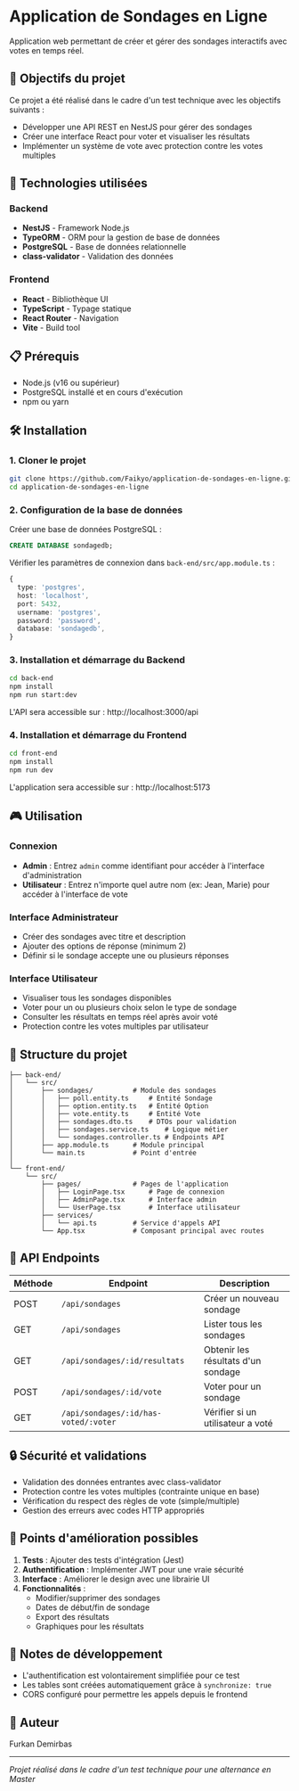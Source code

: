 # Application de Sondages en Ligne

Application web permettant de créer et gérer des sondages interactifs avec votes en temps réel.

## 🎯 Objectifs du projet

Ce projet a été réalisé dans le cadre d'un test technique avec les objectifs suivants :
- Développer une API REST en NestJS pour gérer des sondages
- Créer une interface React pour voter et visualiser les résultats
- Implémenter un système de vote avec protection contre les votes multiples

## 🚀 Technologies utilisées

### Backend
- **NestJS** - Framework Node.js
- **TypeORM** - ORM pour la gestion de base de données
- **PostgreSQL** - Base de données relationnelle
- **class-validator** - Validation des données

### Frontend
- **React** - Bibliothèque UI
- **TypeScript** - Typage statique
- **React Router** - Navigation
- **Vite** - Build tool

## 📋 Prérequis

- Node.js (v16 ou supérieur)
- PostgreSQL installé et en cours d'exécution
- npm ou yarn

## 🛠️ Installation

### 1. Cloner le projet
```bash
git clone https://github.com/Faikyo/application-de-sondages-en-ligne.git
cd application-de-sondages-en-ligne
```

### 2. Configuration de la base de données

Créer une base de données PostgreSQL :
```sql
CREATE DATABASE sondagedb;
```

Vérifier les paramètres de connexion dans `back-end/src/app.module.ts` :
```typescript
{
  type: 'postgres',
  host: 'localhost',
  port: 5432,
  username: 'postgres',
  password: 'password',
  database: 'sondagedb',
}
```

### 3. Installation et démarrage du Backend

```bash
cd back-end
npm install
npm run start:dev
```

L'API sera accessible sur : http://localhost:3000/api

### 4. Installation et démarrage du Frontend

```bash
cd front-end
npm install
npm run dev
```

L'application sera accessible sur : http://localhost:5173

## 🎮 Utilisation

### Connexion
- **Admin** : Entrez `admin` comme identifiant pour accéder à l'interface d'administration
- **Utilisateur** : Entrez n'importe quel autre nom (ex: Jean, Marie) pour accéder à l'interface de vote

### Interface Administrateur
- Créer des sondages avec titre et description
- Ajouter des options de réponse (minimum 2)
- Définir si le sondage accepte une ou plusieurs réponses

### Interface Utilisateur
- Visualiser tous les sondages disponibles
- Voter pour un ou plusieurs choix selon le type de sondage
- Consulter les résultats en temps réel après avoir voté
- Protection contre les votes multiples par utilisateur

## 📁 Structure du projet

```
├── back-end/
│   └── src/
│       ├── sondages/          # Module des sondages
│       │   ├── poll.entity.ts     # Entité Sondage
│       │   ├── option.entity.ts   # Entité Option
│       │   ├── vote.entity.ts     # Entité Vote
│       │   ├── sondages.dto.ts    # DTOs pour validation
│       │   ├── sondages.service.ts    # Logique métier
│       │   └── sondages.controller.ts # Endpoints API
│       ├── app.module.ts      # Module principal
│       └── main.ts            # Point d'entrée
│
└── front-end/
    └── src/
        ├── pages/             # Pages de l'application
        │   ├── LoginPage.tsx      # Page de connexion
        │   ├── AdminPage.tsx      # Interface admin
        │   └── UserPage.tsx       # Interface utilisateur
        ├── services/
        │   └── api.ts         # Service d'appels API
        └── App.tsx            # Composant principal avec routes
```

## 🔗 API Endpoints

| Méthode | Endpoint | Description |
|---------|----------|-------------|
| POST | `/api/sondages` | Créer un nouveau sondage |
| GET | `/api/sondages` | Lister tous les sondages |
| GET | `/api/sondages/:id/resultats` | Obtenir les résultats d'un sondage |
| POST | `/api/sondages/:id/vote` | Voter pour un sondage |
| GET | `/api/sondages/:id/has-voted/:voter` | Vérifier si un utilisateur a voté |

## 🔒 Sécurité et validations

- Validation des données entrantes avec class-validator
- Protection contre les votes multiples (contrainte unique en base)
- Vérification du respect des règles de vote (simple/multiple)
- Gestion des erreurs avec codes HTTP appropriés

## 🧪 Points d'amélioration possibles

1. **Tests** : Ajouter des tests d'intégration (Jest)
2. **Authentification** : Implémenter JWT pour une vraie sécurité
3. **Interface** : Améliorer le design avec une librairie UI
4. **Fonctionnalités** :
   - Modifier/supprimer des sondages
   - Dates de début/fin de sondage
   - Export des résultats
   - Graphiques pour les résultats

## 📝 Notes de développement

- L'authentification est volontairement simplifiée pour ce test
- Les tables sont créées automatiquement grâce à `synchronize: true`
- CORS configuré pour permettre les appels depuis le frontend

## 🤝 Auteur

Furkan Demirbas

---

*Projet réalisé dans le cadre d'un test technique pour une alternance en Master*